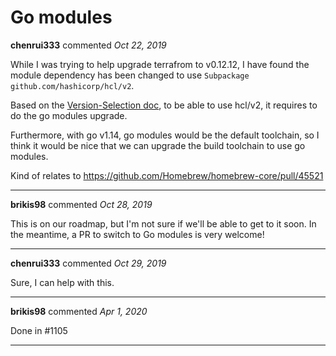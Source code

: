 # Go modules

**chenrui333** commented *Oct 22, 2019*

While I was trying to help upgrade terrafrom to v0.12.12, I have found the module dependency has been changed to use `Subpackage github.com/hashicorp/hcl/v2`.

Based on the [Version-Selection doc](https://github.com/hashicorp/hcl/wiki/Version-Selection), to be able to use hcl/v2, it requires to do the go modules upgrade.

Furthermore, with go v1.14, go modules would be the default toolchain, so I think it would be nice that we can upgrade the build toolchain to use go modules. 

Kind of relates to https://github.com/Homebrew/homebrew-core/pull/45521
<br />
***


**brikis98** commented *Oct 28, 2019*

This is on our roadmap, but I'm not sure if we'll be able to get to it soon. In the meantime, a PR to switch to Go modules is very welcome!
***

**chenrui333** commented *Oct 29, 2019*

Sure, I can help with this.
***

**brikis98** commented *Apr 1, 2020*

Done in #1105
***

